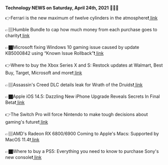 <b>Technology NEWS on Saturday, April 24th, 2021</b> 📡📡📡 

👉Ferrari is the new maximum of twelve cylinders in the atmosphere❗️<a href='https://techblock.club/?p=11478'> link</a>

👉🏽Humble Bundle to cap how much money from each purchase goes to charity❗️<a href='https://techblock.club/?p=11480'> link</a>

👉🏿Microsoft fixing Windows 10 gaming issue caused by update KB5000842 using “Known Issue Rollback”❗️<a href='https://techblock.club/?p=11482'> link</a>

👉Where to buy the Xbox Series X and S: Restock updates at Walmart, Best Buy, Target, Microsoft and more❗️<a href='https://techblock.club/?p=11484'> link</a>

👉🏽Assassin's Creed DLC details leak for Wrath of the Druids❗️<a href='https://techblock.club/?p=11486'> link</a>

👉🏿Apple iOS 14.5: Dazzling New iPhone Upgrade Reveals Secrets In Final Beta❗️<a href='https://techblock.club/?p=11488'> link</a>

👉The Switch Pro will force Nintendo to make tough decisions about gaming's future❗️<a href='https://techblock.club/?p=11490'> link</a>

👉🏽AMD's Radeon RX 6800/6900 Coming to Apple's Macs: Supported by MacOS 11.4❗️<a href='https://techblock.club/?p=11492'> link</a>

👉🏿Where to buy a PS5: Everything you need to know to purchase Sony's new console❗️<a href='https://techblock.club/?p=11494'> link</a>

